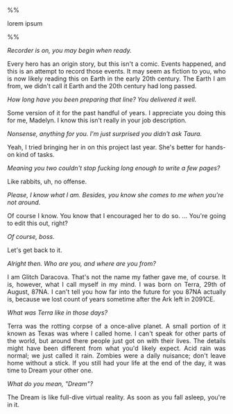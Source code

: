 %%
<p style="text-align:justify">
lorem ipsum
</p>
%%

*Recorder is on, you may begin when ready.*
<p style="text-align:justify">
Every hero has an origin story, but this isn't a comic. Events happened, and this is an attempt to record those events. It may seem as fiction to you, who is now likely reading this on Earth in the early 20th century. The Earth I am from, we didn't call it Earth and the 20th century had long passed.</p>

*How long have you been preparing that line? You delivered it well.*
<p style="text-align:justify">
Some version of it for the past handful of years. I appreciate you doing this for me, Madelyn. I know this isn't really in your job description.
</p>

*Nonsense, anything for you. I'm just surprised you didn't ask Taura.*
<p style="text-align:justify">
Yeah, I tried bringing her in on this project last year. She's better for hands-on kind of tasks.
</p>

*Meaning you two couldn't stop fucking long enough to write a few pages?*
<p style="text-align:justify">
Like rabbits, uh, no offense.
</p>

*Please, I know what I am. Besides, you know she comes to me when you're not around.*
<p style="text-align:justify">
Of course I know. You know that I encouraged her to do so. ... You're going to edit this out, right?
</p>

*Of course, boss.*
<p style="text-align:justify">
Let's get back to it.
</p>

*Alright then. Who are you, and where are you from?*
<p style="text-align:justify">
I am Glitch Daracova. That's not the name my father gave me, of course. It is, however, what I call myself in my mind. I was born on Terra, 29th of August, 87NA. I can't tell you how far into the future for you 87NA actually is, because we lost count of years sometime after the Ark left in 2091CE.
</p>

*What was Terra like in those days?*
<p style="text-align:justify">
Terra was the rotting corpse of a once-alive planet. A small portion of it known as Texas was where I called home. I can't speak for other parts of the world, but around there people just got on with their lives. The details might have been different from what you'd likely expect. Acid rain was normal; we just called it rain. Zombies were a daily nuisance; don't leave home without a stick. If you still had your life at the end of the day, it was time to Dream your other one.
</p>

*What do you mean, "Dream"?*
<p style="text-align:justify">
The Dream is like full-dive virtual reality. As soon as you fall asleep, you're in it. 
</p>